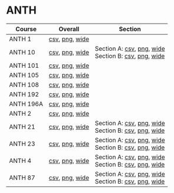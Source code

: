 # ANTH

| Course | Overall | Section |
| ------ | ------- | ------- |
| ANTH 1 | [csv](https://github.com/UCSD-Historical-Enrollment-Data/2022Fall/blob/main/overall/ANTH%201.csv), [png](https://raw.githubusercontent.com/UCSD-Historical-Enrollment-Data/2022Fall/main/plot_overall/ANTH%201.png), [wide](https://raw.githubusercontent.com/UCSD-Historical-Enrollment-Data/2022Fall/main/plot_overall_wide/ANTH%201.png) |  |
| ANTH 10 | [csv](https://github.com/UCSD-Historical-Enrollment-Data/2022Fall/blob/main/overall/ANTH%2010.csv), [png](https://raw.githubusercontent.com/UCSD-Historical-Enrollment-Data/2022Fall/main/plot_overall/ANTH%2010.png), [wide](https://raw.githubusercontent.com/UCSD-Historical-Enrollment-Data/2022Fall/main/plot_overall_wide/ANTH%2010.png) | Section A: [csv](https://github.com/UCSD-Historical-Enrollment-Data/2022Fall/blob/main/section/ANTH%2010_A.csv), [png](https://raw.githubusercontent.com/UCSD-Historical-Enrollment-Data/2022Fall/main/plot_section/ANTH%2010_A.png), [wide](https://raw.githubusercontent.com/UCSD-Historical-Enrollment-Data/2022Fall/main/plot_section_wide/ANTH%2010_A.png)<br>Section B: [csv](https://github.com/UCSD-Historical-Enrollment-Data/2022Fall/blob/main/section/ANTH%2010_B.csv), [png](https://raw.githubusercontent.com/UCSD-Historical-Enrollment-Data/2022Fall/main/plot_section/ANTH%2010_B.png), [wide](https://raw.githubusercontent.com/UCSD-Historical-Enrollment-Data/2022Fall/main/plot_section_wide/ANTH%2010_B.png) |
| ANTH 101 | [csv](https://github.com/UCSD-Historical-Enrollment-Data/2022Fall/blob/main/overall/ANTH%20101.csv), [png](https://raw.githubusercontent.com/UCSD-Historical-Enrollment-Data/2022Fall/main/plot_overall/ANTH%20101.png), [wide](https://raw.githubusercontent.com/UCSD-Historical-Enrollment-Data/2022Fall/main/plot_overall_wide/ANTH%20101.png) |  |
| ANTH 105 | [csv](https://github.com/UCSD-Historical-Enrollment-Data/2022Fall/blob/main/overall/ANTH%20105.csv), [png](https://raw.githubusercontent.com/UCSD-Historical-Enrollment-Data/2022Fall/main/plot_overall/ANTH%20105.png), [wide](https://raw.githubusercontent.com/UCSD-Historical-Enrollment-Data/2022Fall/main/plot_overall_wide/ANTH%20105.png) |  |
| ANTH 108 | [csv](https://github.com/UCSD-Historical-Enrollment-Data/2022Fall/blob/main/overall/ANTH%20108.csv), [png](https://raw.githubusercontent.com/UCSD-Historical-Enrollment-Data/2022Fall/main/plot_overall/ANTH%20108.png), [wide](https://raw.githubusercontent.com/UCSD-Historical-Enrollment-Data/2022Fall/main/plot_overall_wide/ANTH%20108.png) |  |
| ANTH 192 | [csv](https://github.com/UCSD-Historical-Enrollment-Data/2022Fall/blob/main/overall/ANTH%20192.csv), [png](https://raw.githubusercontent.com/UCSD-Historical-Enrollment-Data/2022Fall/main/plot_overall/ANTH%20192.png), [wide](https://raw.githubusercontent.com/UCSD-Historical-Enrollment-Data/2022Fall/main/plot_overall_wide/ANTH%20192.png) |  |
| ANTH 196A | [csv](https://github.com/UCSD-Historical-Enrollment-Data/2022Fall/blob/main/overall/ANTH%20196A.csv), [png](https://raw.githubusercontent.com/UCSD-Historical-Enrollment-Data/2022Fall/main/plot_overall/ANTH%20196A.png), [wide](https://raw.githubusercontent.com/UCSD-Historical-Enrollment-Data/2022Fall/main/plot_overall_wide/ANTH%20196A.png) |  |
| ANTH 2 | [csv](https://github.com/UCSD-Historical-Enrollment-Data/2022Fall/blob/main/overall/ANTH%202.csv), [png](https://raw.githubusercontent.com/UCSD-Historical-Enrollment-Data/2022Fall/main/plot_overall/ANTH%202.png), [wide](https://raw.githubusercontent.com/UCSD-Historical-Enrollment-Data/2022Fall/main/plot_overall_wide/ANTH%202.png) |  |
| ANTH 21 | [csv](https://github.com/UCSD-Historical-Enrollment-Data/2022Fall/blob/main/overall/ANTH%2021.csv), [png](https://raw.githubusercontent.com/UCSD-Historical-Enrollment-Data/2022Fall/main/plot_overall/ANTH%2021.png), [wide](https://raw.githubusercontent.com/UCSD-Historical-Enrollment-Data/2022Fall/main/plot_overall_wide/ANTH%2021.png) | Section A: [csv](https://github.com/UCSD-Historical-Enrollment-Data/2022Fall/blob/main/section/ANTH%2021_A.csv), [png](https://raw.githubusercontent.com/UCSD-Historical-Enrollment-Data/2022Fall/main/plot_section/ANTH%2021_A.png), [wide](https://raw.githubusercontent.com/UCSD-Historical-Enrollment-Data/2022Fall/main/plot_section_wide/ANTH%2021_A.png)<br>Section B: [csv](https://github.com/UCSD-Historical-Enrollment-Data/2022Fall/blob/main/section/ANTH%2021_B.csv), [png](https://raw.githubusercontent.com/UCSD-Historical-Enrollment-Data/2022Fall/main/plot_section/ANTH%2021_B.png), [wide](https://raw.githubusercontent.com/UCSD-Historical-Enrollment-Data/2022Fall/main/plot_section_wide/ANTH%2021_B.png) |
| ANTH 23 | [csv](https://github.com/UCSD-Historical-Enrollment-Data/2022Fall/blob/main/overall/ANTH%2023.csv), [png](https://raw.githubusercontent.com/UCSD-Historical-Enrollment-Data/2022Fall/main/plot_overall/ANTH%2023.png), [wide](https://raw.githubusercontent.com/UCSD-Historical-Enrollment-Data/2022Fall/main/plot_overall_wide/ANTH%2023.png) | Section A: [csv](https://github.com/UCSD-Historical-Enrollment-Data/2022Fall/blob/main/section/ANTH%2023_A.csv), [png](https://raw.githubusercontent.com/UCSD-Historical-Enrollment-Data/2022Fall/main/plot_section/ANTH%2023_A.png), [wide](https://raw.githubusercontent.com/UCSD-Historical-Enrollment-Data/2022Fall/main/plot_section_wide/ANTH%2023_A.png)<br>Section B: [csv](https://github.com/UCSD-Historical-Enrollment-Data/2022Fall/blob/main/section/ANTH%2023_B.csv), [png](https://raw.githubusercontent.com/UCSD-Historical-Enrollment-Data/2022Fall/main/plot_section/ANTH%2023_B.png), [wide](https://raw.githubusercontent.com/UCSD-Historical-Enrollment-Data/2022Fall/main/plot_section_wide/ANTH%2023_B.png) |
| ANTH 4 | [csv](https://github.com/UCSD-Historical-Enrollment-Data/2022Fall/blob/main/overall/ANTH%204.csv), [png](https://raw.githubusercontent.com/UCSD-Historical-Enrollment-Data/2022Fall/main/plot_overall/ANTH%204.png), [wide](https://raw.githubusercontent.com/UCSD-Historical-Enrollment-Data/2022Fall/main/plot_overall_wide/ANTH%204.png) | Section A: [csv](https://github.com/UCSD-Historical-Enrollment-Data/2022Fall/blob/main/section/ANTH%204_A.csv), [png](https://raw.githubusercontent.com/UCSD-Historical-Enrollment-Data/2022Fall/main/plot_section/ANTH%204_A.png), [wide](https://raw.githubusercontent.com/UCSD-Historical-Enrollment-Data/2022Fall/main/plot_section_wide/ANTH%204_A.png)<br>Section B: [csv](https://github.com/UCSD-Historical-Enrollment-Data/2022Fall/blob/main/section/ANTH%204_B.csv), [png](https://raw.githubusercontent.com/UCSD-Historical-Enrollment-Data/2022Fall/main/plot_section/ANTH%204_B.png), [wide](https://raw.githubusercontent.com/UCSD-Historical-Enrollment-Data/2022Fall/main/plot_section_wide/ANTH%204_B.png) |
| ANTH 87 | [csv](https://github.com/UCSD-Historical-Enrollment-Data/2022Fall/blob/main/overall/ANTH%2087.csv), [png](https://raw.githubusercontent.com/UCSD-Historical-Enrollment-Data/2022Fall/main/plot_overall/ANTH%2087.png), [wide](https://raw.githubusercontent.com/UCSD-Historical-Enrollment-Data/2022Fall/main/plot_overall_wide/ANTH%2087.png) | Section A: [csv](https://github.com/UCSD-Historical-Enrollment-Data/2022Fall/blob/main/section/ANTH%2087_A.csv), [png](https://raw.githubusercontent.com/UCSD-Historical-Enrollment-Data/2022Fall/main/plot_section/ANTH%2087_A.png), [wide](https://raw.githubusercontent.com/UCSD-Historical-Enrollment-Data/2022Fall/main/plot_section_wide/ANTH%2087_A.png)<br>Section B: [csv](https://github.com/UCSD-Historical-Enrollment-Data/2022Fall/blob/main/section/ANTH%2087_B.csv), [png](https://raw.githubusercontent.com/UCSD-Historical-Enrollment-Data/2022Fall/main/plot_section/ANTH%2087_B.png), [wide](https://raw.githubusercontent.com/UCSD-Historical-Enrollment-Data/2022Fall/main/plot_section_wide/ANTH%2087_B.png) |
